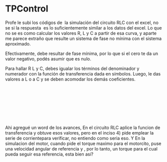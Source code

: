 # TPControl <br>
<p>Profe le subi los códigos de&nbsp; la simulación del circuito RLC con el excel, no se si la respuesta&nbsp; es lo suficientemente similar a los datos del excel. Lo que no se es como calcular los valores R, L y C a partir de esa curva, y aparte me parece extraño que resulte un sistema de fase no mínima con el sistema aproximado.</p>
<p>Efectivamente, debe resultar de fase mínima, por lo que si el cero te da un valor negativo, podés asumir que es nulo.</p>
<p>Para hallar R L y C, debes igualar los términos del denominador y numerador con la función de transferencia dada en símbolos. Luego, le das valores a L o a C y se deben acomodar los demás coeficientes.</p>
<p><br></p>
<p><br></p>
<p><br></p><br>
<p><i></i></p>


Ahi agregué un word de los avances,  En el circuito RLC aplice la funcion de transferencia y obtuve esos valores, pero en el inciso 4) pide  emplear la serie de corrientepara verificar, no entiendo como seria eso. Y En la simulacion del motor, cuando pide el torque maximo para el motorcito, puse una velocidad angular de referencia y , por lo tanto, un torque para el cual pueda seguir esa referencia, esta bien asi?


